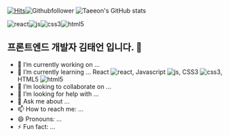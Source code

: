 [![Hits](https://hits.seeyoufarm.com/api/count/incr/badge.svg?url=https%3A%2F%2Fgithub.com%2FTaeeon-kim&count_bg=%2379C83D&title_bg=%23555555&icon=&icon_color=%23E7E7E7&title=total+&edge_flat=false)](https://hits.seeyoufarm.com)![Githubfollower](https://img.shields.io/github/followers/Taeeon-kim?style=social)
![Taeeon's GitHub stats](https://github-readme-stats.vercel.app/api?username=Taeeon-kim&show_icons=true&theme=radical)

![react](https://img.shields.io/badge/react-35BDB2?style=flat&logo=react&logoColor=white)![js](https://img.shields.io/badge/javascript-FFFF00?style=flat&logo=javascript&logoColor=white)![css3](https://img.shields.io/badge/css3-4682B4?style=flat&logo=css3&logoColor=white)![html5](https://img.shields.io/badge/html5-FF8C00?style=flat&logo=html5&logoColor=white)
## 프론트엔드 개발자 김태언 입니다. 👋
<!--
**Taeeon-kim/Taeeon-kim** is a ✨ _special_ ✨ repository because its `README.md` (this file) appears on your GitHub profile.
-->

- 🔭 I’m currently working on ...
- 🌱 I’m currently learning ... React ![react](https://img.shields.io/badge/react-35BDB2?style=flat&logo=react&logoColor=white), Javascript ![js](https://img.shields.io/badge/javascript-FFFF00?style=flat&logo=javascript&logoColor=white), CSS3 ![css3](https://img.shields.io/badge/css3-4682B4?style=flat&logo=css3&logoColor=white), HTML5 ![html5](https://img.shields.io/badge/html5-FF8C00?style=flat&logo=html5&logoColor=white)
- 👯 I’m looking to collaborate on ...
- 🤔 I’m looking for help with ...
- 💬 Ask me about ...
- 📫 How to reach me: ...
- 😄 Pronouns: ...
- ⚡ Fun fact: ...

